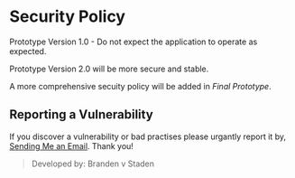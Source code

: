 # Security Policy
Prototype Version 1.0 - Do not expect the application to operate as expected.

Prototype Version 2.0 will be more secure and stable. 

A more comprehensive secuity policy will be added in *Final Prototype*.

## Reporting a Vulnerability
If you discover a vulnerability or bad practises please urgantly report it by, [Sending Me an Email](mailto:branden-van-staden@outlook.com). Thank you!
> Developed by: Branden v Staden

